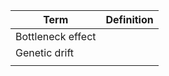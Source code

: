 | Term              | Definition |
| ----------------- | ---------- |
| Bottleneck effect |            |
| Genetic drift     |            |
|                   |            |
